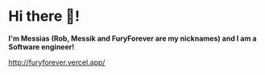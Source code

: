 # Hi there 👋!
**I'm Messias (Rob, Messik and FuryForever are my nicknames) and I am a Software engineer!**

http://furyforever.vercel.app/

<!-- # ⌨️┃ Skills:

### Back-end:
+ **JS/Node, TypeScript, Python, PHP, Java, C#, Rust, Go, ExpressJS, FastAPI, NextJS, NestJS.**

[![My Back-end Skills](https://skillicons.dev/icons?i=js,nodejs,typescript,python,php,java,cs,rust,go,expressjs,fastapi,nextjs,nestjs)](https://skillicons.dev)
---
### Front-end:
+ **HTML/CSS, ReactJS, NextJS, VueJS, NuxtJS, Tailwind CSS, Vite, Sass/Scss, jQuery, Tauri.**

[![My Front-end Skills](https://skillicons.dev/icons?i=html,css,react,nextjs,vuejs,nuxtjs,tailwind,vite,sass,scss,jquery,tauri)](https://skillicons.dev)
---
### DataBases:
+ **Firebase, MongoDB, SQL/NoSQL.**

[![My Databases Skills](https://skillicons.dev/icons?i=firebase,mongodb,mysql,postgresql,sqlite)](https://skillicons.dev)
---
### Android:
+ **React Native, Kotlin/Java/Android Studio.**

[![My Android Skills](https://skillicons.dev/icons?i=react,kotlin,java,androidstudio)](https://skillicons.dev)
---
### GameDev:
+ **Construct 3, Unity2D/3D, Godot2D/3D.**

[![My Gamedev Skills](https://skillicons.dev/icons?i=unity,godot)](https://skillicons.dev)
---
### Tools:
+ **Vercel, AWS, Git, Gradle, Linux.**

[![My Tools](https://skillicons.dev/icons?i=vercel,aws,git,gradle,linux)](https://skillicons.dev)

## 📊 | Github Stats!
<!-- ![Furyforever's Github Stats](https://github-readme-stats.vercel.app/api?username=Furyforev3r&count_private=true&show_icons=true&theme=dracula)

![Profile Views!](https://komarev.com/ghpvc/?username=furyforev3r)

![Top Langs](https://github-readme-stats.vercel.app/api/top-langs/?username=Furyforev3r&layout=compact&theme=dracula)

[![GitHub Streak](https://streak-stats.demolab.com/?user=FuryForev3r&theme=dark)](https://git.io/streak-stats)

## 🎵 | Recently played on Spotify!
[![Spotify github profile](https://spotify-github-profile.vercel.app/api/view?uid=zc80ofmfaed1nk2xijgr5ue4u&cover_image=true&theme=default&show_offline=false&background_color=1a1a1a&interchange=true&bar_color=ebebeb&bar_color_cover=true)](https://spotify-github-profile.vercel.app/api/view?uid=zc80ofmfaed1nk2xijgr5ue4u&redirect=true)

<[![Furyforev3r's wakatime stats](https://github-readme-stats.vercel.app/api/wakatime?username=Furyforev3r&layout=compact)](https://github.com/anuraghazra/github-readme-stats) 
[![Buy Me A Coffee](https://www.buymeacoffee.com/assets/img/custom_images/orange_img.png)](https://www.buymeacoffee.com/furyforever) -->
